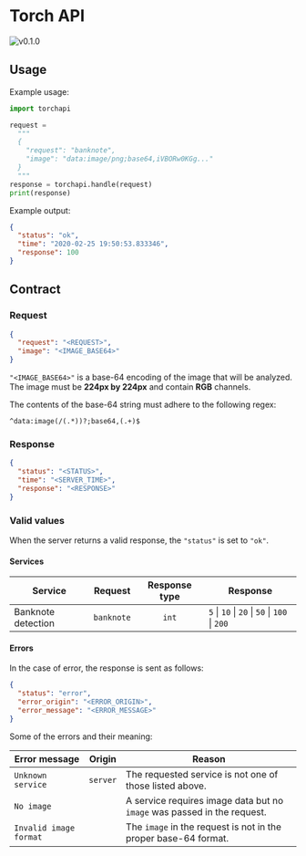 # Torch API

<img alt="v0.1.0" src="https://img.shields.io/badge/v-0.1.0-brightgreen">

## Usage

Example usage:

```python
import torchapi

request =
  """
  {
    "request": "banknote",
    "image": "data:image/png;base64,iVBORw0KGg..."
  }
  """
response = torchapi.handle(request)
print(response)
```

Example output:

```json
{
  "status": "ok",
  "time": "2020-02-25 19:50:53.833346",
  "response": 100
}
```

## Contract

### Request

```json
{
  "request": "<REQUEST>",
  "image": "<IMAGE_BASE64>"
}
```

`"<IMAGE_BASE64>"` is a base-64 encoding of the image that will be analyzed. The
image must be **224px by 224px** and contain **RGB** channels.

The contents of the base-64 string must adhere to the following regex:

    ^data:image(/(.*))?;base64,(.+)$

### Response

```json
{
  "status": "<STATUS>",
  "time": "<SERVER_TIME>",
  "response": "<RESPONSE>"
}
```

### Valid values

When the server returns a valid response, the `"status"` is set to `"ok"`.

#### Services

| Service            | Request    | Response type | Response                                      |
| ------------------ | ---------- | :-----------: | --------------------------------------------- |
| Banknote detection | `banknote` |     `int`     | `5` \| `10` \| `20` \| `50` \| `100` \| `200` |

#### Errors

In the case of error, the response is sent as follows:

```json
{
  "status": "error",
  "error_origin": "<ERROR_ORIGIN>",
  "error_message": "<ERROR_MESSAGE>"
}
```

Some of the errors and their meaning:

| Error message          | Origin   | Reason                                                                  |
| ---------------------- | -------- | ----------------------------------------------------------------------- |
| `Unknown service`      | `server` | The requested service is not one of those listed above.                 |
| `No image`             |          | A service requires image data but no `image` was passed in the request. |
| `Invalid image format` |          | The `image` in the request is not in the proper base-64 format.         |
